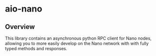 # aio-nano

## Overview

This library contains an asynchronous python RPC client for Nano nodes, allowing you to more easily develop on the Nano network with with fully typed methods and responses.

